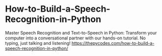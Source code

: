 # How-to-Build-a-Speech-Recognition-in-Python
Master Speech Recognition and Text-to-Speech in Python: Transform your computer into a conversational partner with our hands-on tutorial. No typing, just talking and listening! 
https://thepycodes.com/how-to-build-a-speech-recognition-in-python/
